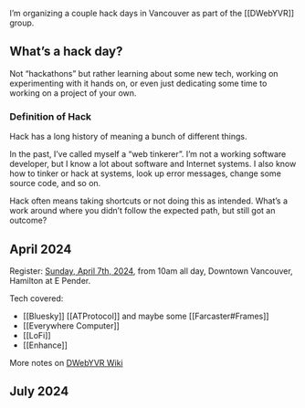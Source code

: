 ---
---

I’m organizing a couple hack days in Vancouver as part of the [[DWebYVR]] group. 
## What’s a hack day?

Not “hackathons” but rather learning about some new tech, working on experimenting with it hands on, or even just dedicating some time to working on a project of your own. 
### Definition of Hack

Hack has a long history of meaning a bunch of different things.

In the past, I’ve called myself a “web tinkerer”. I’m not a working software developer, but I know a lot about software and Internet systems. I also know how to tinker or hack at systems, look up error messages, change some source code, and so on. 

Hack often means taking shortcuts or not doing this as intended. What’s a work around where you didn’t follow the expected path, but still got an outcome?
## April 2024

Register: [Sunday, April 7th, 2024](https://lu.ma/vancouver-hack-day-april2024), from 10am all day, Downtown Vancouver, Hamilton at E Pender.

Tech covered:
* [[Bluesky]] [[ATProtocol]] and maybe some [[Farcaster#Frames]]
* [[Everywhere Computer]] 
* [[LoFi]]
* [[Enhance]]

More notes on [DWebYVR Wiki](https://dwebyvr.org/wiki/Vancouver_Hack_Day)

## July 2024